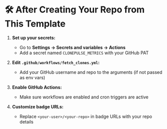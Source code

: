 # 🛠️ After Creating Your Repo from This Template

1. **Set up your secrets:**
   - Go to **Settings → Secrets and variables → Actions**
   - Add a secret named `CLONEPULSE_METRICS` with your GitHub PAT

2. **Edit `.github/workflows/fetch_clones.yml`:**
   - Add your GitHub username and repo to the arguments (if not passed as env vars)

3. **Enable GitHub Actions:**
   - Make sure workflows are enabled and cron triggers are active

4. **Customize badge URLs:**
   - Replace `<your-user>/<your-repo>` in badge URLs with your repo details
